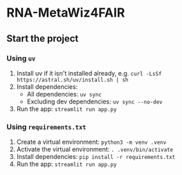 # RNA-MetaWiz4FAIR

## Start the project

### Using `uv`

1. Install uv if it isn't installed already, e.g. `curl -LsSf https://astral.sh/uv/install.sh | sh`
2. Install dependencies:
    - All dependencies: `uv sync`
    - Excluding dev dependencies: `uv sync --no-dev`
3. Run the app: `streamlit run app.py`

### Using `requirements.txt`

1. Create a virtual environment: `python3 -m venv .venv`
2. Activate the virtual environment: `. .venv/bin/activate`
3. Install dependencies: `pip install -r requirements.txt`
4. Run the app: `streamlit run app.py`
